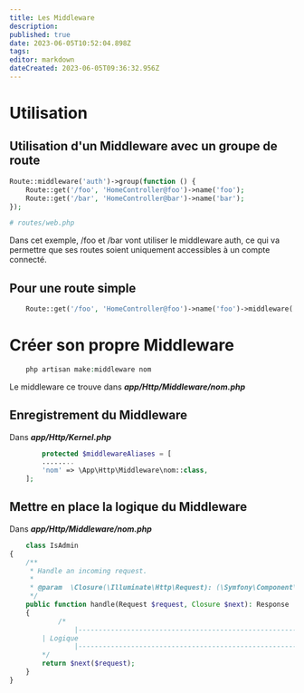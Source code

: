 ```yaml
---
title: Les Middleware
description: 
published: true
date: 2023-06-05T10:52:04.898Z
tags: 
editor: markdown
dateCreated: 2023-06-05T09:36:32.956Z
---
```


# Utilisation
## Utilisation d'un Middleware avec un groupe de route
```php
Route::middleware('auth')->group(function () {
    Route::get('/foo', 'HomeController@foo')->name('foo');
    Route::get('/bar', 'HomeController@bar')->name('bar');
});

# routes/web.php
```

Dans cet exemple, /foo et /bar vont utiliser le middleware auth, ce qui va permettre que ses routes soient uniquement accessibles à un compte connecté.

## Pour une route simple
```php
	Route::get('/foo', 'HomeController@foo')->name('foo')->middleware('auth');
```

# Créer son propre Middleware
```php
	php artisan make:middleware nom
```
Le middleware ce trouve dans ***app/Http/Middleware/nom.php***

## Enregistrement du Middleware
Dans ***app/Http/Kernel.php***
```php
	    protected $middlewareAliases = [
        ........
        'nom' => \App\Http\Middleware\nom::class,
    ];
```

## Mettre en place la logique du Middleware
Dans ***app/Http/Middleware/nom.php***
```php
	class IsAdmin
{
    /**
     * Handle an incoming request.
     *
     * @param  \Closure(\Illuminate\Http\Request): (\Symfony\Component\HttpFoundation\Response)  $next
     */
    public function handle(Request $request, Closure $next): Response
    {
    		/*
				|--------------------------------------------------------------------------				
        | Logique
				|--------------------------------------------------------------------------
        */
        return $next($request);
    }
}
```